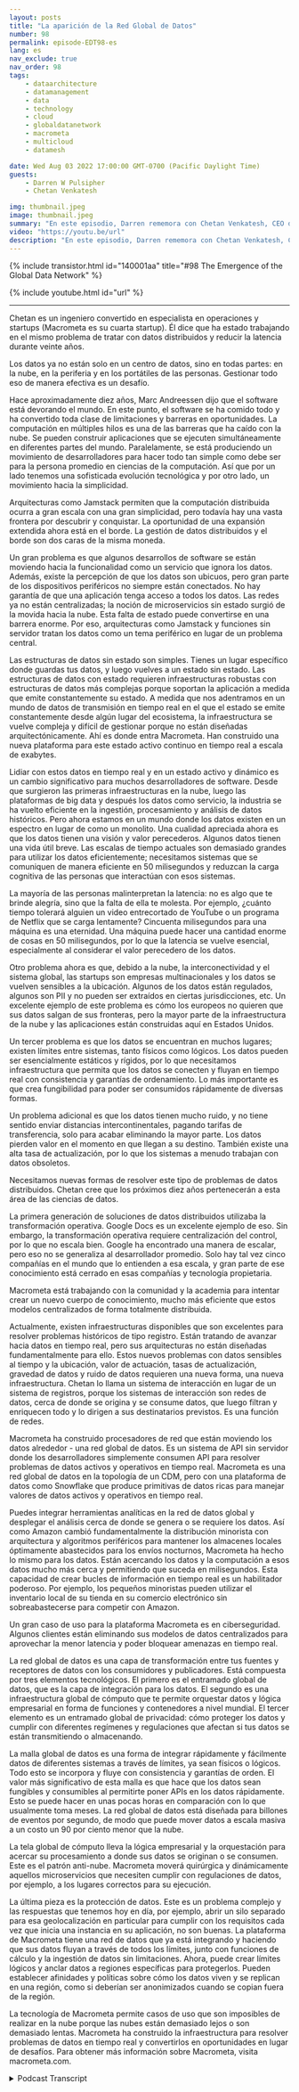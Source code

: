 ```yaml
---
layout: posts
title: "La aparición de la Red Global de Datos"
number: 98
permalink: episode-EDT98-es
lang: es
nav_exclude: true
nav_order: 98
tags:
    - dataarchitecture
    - datamanagement
    - data
    - technology
    - cloud
    - globaldatanetwork
    - macrometa
    - multicloud
    - datamesh

date: Wed Aug 03 2022 17:00:00 GMT-0700 (Pacific Daylight Time)
guests:
    - Darren W Pulsipher
    - Chetan Venkatesh

img: thumbnail.jpeg
image: thumbnail.jpeg
summary: "En este episodio, Darren rememora con Chetan Venkatesh, CEO de MacroMeta. Venkatesh tiene una larga trayectoria en gestión de datos desde los primeros días de la Computación en Red y ha fundado MacroMeta para abordar la gestión de datos en los bordes dispersos globalmente, centros de datos y nubes."
video: "https://youtu.be/url"
description: "En este episodio, Darren rememora con Chetan Venkatesh, CEO de MacroMeta. Venkatesh tiene una larga trayectoria en gestión de datos desde los primeros días de la Computación en Red y ha fundado MacroMeta para abordar la gestión de datos en los bordes dispersos globalmente, centros de datos y nubes."
---
```


<div>
{% include transistor.html id="140001aa" title="#98 The Emergence of the Global Data Network" %}

{% include youtube.html id="url" %}
</div>

---

Chetan es un ingeniero convertido en especialista en operaciones y startups (Macrometa es su cuarta startup). Él dice que ha estado trabajando en el mismo problema de tratar con datos distribuidos y reducir la latencia durante veinte años.

Los datos ya no están solo en un centro de datos, sino en todas partes: en la nube, en la periferia y en los portátiles de las personas. Gestionar todo eso de manera efectiva es un desafío.

Hace aproximadamente diez años, Marc Andreessen dijo que el software está devorando el mundo. En este punto, el software se ha comido todo y ha convertido toda clase de limitaciones y barreras en oportunidades. La computación en múltiples hilos es una de las barreras que ha caído con la nube. Se pueden construir aplicaciones que se ejecuten simultáneamente en diferentes partes del mundo. Paralelamente, se está produciendo un movimiento de desarrolladores para hacer todo tan simple como debe ser para la persona promedio en ciencias de la computación. Así que por un lado tenemos una sofisticada evolución tecnológica y por otro lado, un movimiento hacia la simplicidad.

Arquitecturas como Jamstack permiten que la computación distribuida ocurra a gran escala con una gran simplicidad, pero todavía hay una vasta frontera por descubrir y conquistar. La oportunidad de una expansión extendida ahora está en el borde. La gestión de datos distribuidos y el borde son dos caras de la misma moneda.

Un gran problema es que algunos desarrollos de software se están moviendo hacia la funcionalidad como un servicio que ignora los datos. Además, existe la percepción de que los datos son ubicuos, pero gran parte de los dispositivos periféricos no siempre están conectados. No hay garantía de que una aplicación tenga acceso a todos los datos. Las redes ya no están centralizadas; la noción de microservicios sin estado surgió de la movida hacia la nube. Esta falta de estado puede convertirse en una barrera enorme. Por eso, arquitecturas como Jamstack y funciones sin servidor tratan los datos como un tema periférico en lugar de un problema central.

Las estructuras de datos sin estado son simples. Tienes un lugar específico donde guardas tus datos, y luego vuelves a un estado sin estado. Las estructuras de datos con estado requieren infraestructuras robustas con estructuras de datos más complejas porque soportan la aplicación a medida que emite constantemente su estado. A medida que nos adentramos en un mundo de datos de transmisión en tiempo real en el que el estado se emite constantemente desde algún lugar del ecosistema, la infraestructura se vuelve compleja y difícil de gestionar porque no están diseñadas arquitectónicamente. Ahí es donde entra Macrometa. Han construido una nueva plataforma para este estado activo continuo en tiempo real a escala de exabytes.

Lidiar con estos datos en tiempo real y en un estado activo y dinámico es un cambio significativo para muchos desarrolladores de software. Desde que surgieron las primeras infraestructuras en la nube, luego las plataformas de big data y después los datos como servicio, la industria se ha vuelto eficiente en la ingestión, procesamiento y análisis de datos históricos. Pero ahora estamos en un mundo donde los datos existen en un espectro en lugar de como un monolito. Una cualidad apreciada ahora es que los datos tienen una visión y valor perecederos. Algunos datos tienen una vida útil breve. Las escalas de tiempo actuales son demasiado grandes para utilizar los datos eficientemente; necesitamos sistemas que se comuniquen de manera eficiente en 50 milisegundos y reduzcan la carga cognitiva de las personas que interactúan con esos sistemas.

La mayoría de las personas malinterpretan la latencia: no es algo que te brinde alegría, sino que la falta de ella te molesta. Por ejemplo, ¿cuánto tiempo tolerará alguien un video entrecortado de YouTube o un programa de Netflix que se carga lentamente? Cincuenta milisegundos para una máquina es una eternidad. Una máquina puede hacer una cantidad enorme de cosas en 50 milisegundos, por lo que la latencia se vuelve esencial, especialmente al considerar el valor perecedero de los datos.

Otro problema ahora es que, debido a la nube, la interconectividad y el sistema global, las startups son empresas multinacionales y los datos se vuelven sensibles a la ubicación. Algunos de los datos están regulados, algunos son PII y no pueden ser extraídos en ciertas jurisdicciones, etc. Un excelente ejemplo de este problema es cómo los europeos no quieren que sus datos salgan de sus fronteras, pero la mayor parte de la infraestructura de la nube y las aplicaciones están construidas aquí en Estados Unidos.

Un tercer problema es que los datos se encuentran en muchos lugares; existen límites entre sistemas, tanto físicos como lógicos. Los datos pueden ser esencialmente estáticos y rígidos, por lo que necesitamos infraestructura que permita que los datos se conecten y fluyan en tiempo real con consistencia y garantías de ordenamiento. Lo más importante es que crea fungibilidad para poder ser consumidos rápidamente de diversas formas.

Un problema adicional es que los datos tienen mucho ruido, y no tiene sentido enviar distancias intercontinentales, pagando tarifas de transferencia, solo para acabar eliminando la mayor parte. Los datos pierden valor en el momento en que llegan a su destino. También existe una alta tasa de actualización, por lo que los sistemas a menudo trabajan con datos obsoletos.

Necesitamos nuevas formas de resolver este tipo de problemas de datos distribuidos. Chetan cree que los próximos diez años pertenecerán a esta área de las ciencias de datos.

La primera generación de soluciones de datos distribuidos utilizaba la transformación operativa. Google Docs es un excelente ejemplo de eso. Sin embargo, la transformación operativa requiere centralización del control, por lo que no escala bien. Google ha encontrado una manera de escalar, pero eso no se generaliza al desarrollador promedio. Solo hay tal vez cinco compañías en el mundo que lo entienden a esa escala, y gran parte de ese conocimiento está cerrado en esas compañías y tecnología propietaria.

Macrometa está trabajando con la comunidad y la academia para intentar crear un nuevo cuerpo de conocimiento, mucho más eficiente que estos modelos centralizados de forma totalmente distribuida.

Actualmente, existen infraestructuras disponibles que son excelentes para resolver problemas históricos de tipo registro. Están tratando de avanzar hacia datos en tiempo real, pero sus arquitecturas no están diseñadas fundamentalmente para ello. Estos nuevos problemas con datos sensibles al tiempo y la ubicación, valor de actuación, tasas de actualización, gravedad de datos y ruido de datos requieren una nueva forma, una nueva infraestructura. Chetan lo llama un sistema de interacción en lugar de un sistema de registros, porque los sistemas de interacción son redes de datos, cerca de donde se origina y se consume datos, que luego filtran y enriquecen todo y lo dirigen a sus destinatarios previstos. Es una función de redes.

Macrometa ha construido procesadores de red que están moviendo los datos alrededor - una red global de datos. Es un sistema de API sin servidor donde los desarrolladores simplemente consumen API para resolver problemas de datos activos y operativos en tiempo real. Macrometa es una red global de datos en la topología de un CDM, pero con una plataforma de datos como Snowflake que produce primitivas de datos ricas para manejar valores de datos activos y operativos en tiempo real.

Puedes integrar herramientas analíticas en la red de datos global y desplegar el análisis cerca de donde se genera o se requiere los datos. Así como Amazon cambió fundamentalmente la distribución minorista con arquitectura y algoritmos periféricos para mantener los almacenes locales óptimamente abastecidos para los envíos nocturnos, Macrometa ha hecho lo mismo para los datos. Están acercando los datos y la computación a esos datos mucho más cerca y permitiendo que suceda en milisegundos. Esta capacidad de crear bucles de información en tiempo real es un habilitador poderoso. Por ejemplo, los pequeños minoristas pueden utilizar el inventario local de su tienda en su comercio electrónico sin sobreabastecerse para competir con Amazon.

Un gran caso de uso para la plataforma Macrometa es en ciberseguridad. Algunos clientes están eliminando sus modelos de datos centralizados para aprovechar la menor latencia y poder bloquear amenazas en tiempo real.

La red global de datos es una capa de transformación entre tus fuentes y receptores de datos con los consumidores y publicadores. Está compuesta por tres elementos tecnológicos. El primero es el entramado global de datos, que es la capa de integración para los datos. El segundo es una infraestructura global de cómputo que te permite orquestar datos y lógica empresarial en forma de funciones y contenedores a nivel mundial. El tercer elemento es un entramado global de privacidad: cómo proteger los datos y cumplir con diferentes regímenes y regulaciones que afectan si tus datos se están transmitiendo o almacenando.

La malla global de datos es una forma de integrar rápidamente y fácilmente datos de diferentes sistemas a través de límites, ya sean físicos o lógicos. Todo esto se incorpora y fluye con consistencia y garantías de orden. El valor más significativo de esta malla es que hace que los datos sean fungibles y consumibles al permitirte poner APIs en los datos rápidamente. Esto se puede hacer en unas pocas horas en comparación con lo que usualmente toma meses. La red global de datos está diseñada para billones de eventos por segundo, de modo que puede mover datos a escala masiva a un costo un 90 por ciento menor que la nube.

La tela global de cómputo lleva la lógica empresarial y la orquestación para acercar su procesamiento a donde sus datos se originan o se consumen. Este es el patrón anti-nube. Macrometa moverá quirúrgica y dinámicamente aquellos microservicios que necesiten cumplir con regulaciones de datos, por ejemplo, a los lugares correctos para su ejecución.

La última pieza es la protección de datos. Este es un problema complejo y las respuestas que tenemos hoy en día, por ejemplo, abrir un silo separado para esa geolocalización en particular para cumplir con los requisitos cada vez que inicia una instancia en su aplicación, no son buenas. La plataforma de Macrometa tiene una red de datos que ya está integrando y haciendo que sus datos fluyan a través de todos los límites, junto con funciones de cálculo y la ingestión de datos sin limitaciones. Ahora, puede crear límites lógicos y anclar datos a regiones específicas para protegerlos. Pueden establecer afinidades y políticas sobre cómo los datos viven y se replican en una región, como si deberían ser anonimizados cuando se copian fuera de la región.

La tecnología de Macrometa permite casos de uso que son imposibles de realizar en la nube porque las nubes están demasiado lejos o son demasiado lentas. Macrometa ha construido la infraestructura para resolver problemas de datos en tiempo real y convertirlos en oportunidades en lugar de desafíos. Para obtener más información sobre Macrometa, visita macrometa.com.



<details>
<summary> Podcast Transcript </summary>

<p></p>

</details>
